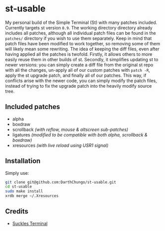 # st-usable
My personal build of the Simple Terminal (St) with many patches included.
Currently targets st version `0.9`.
The working directory directory already includes all patches, although all individual patch files can be found in the `patches/` directory if you wish to use them separately.
Keep in mind that patch files have been modified to work together, so removing some of them will likely mean some rewriting.
The idea of keeping the diff files, even after having applied all the patches is twofold.
Firstly, it allows others to more easily reuse them in other builds of st.
Secondly, it simplifies updating st to newer versions: you can simply create a diff file from the original st repo with all the changes, un-apply all of our custom patches with `patch -R`, apply the st upgrade patch, and finally all of our patches.
This way, if conflicts arise with the newer code, you can simply modify the patch files, instead of trying to fix the upgrade patch into the heavily modify source tree.

## Included patches
- alpha
- boxdraw
- scrollback _(with reflow, mouse & altscreen sub-patches)_
- ligatures _(modified to be compatible with both alpha, scrollback & boxdraw)_
- xresources _(with live reload using USR1 signal)_

## Installation
Simply use:

```bash
git clone git@github.com:DarthChungo/st-usable.git
cd st-usable
sudo make install
xrdb merge ~/.Xresources
```

## Credits
- [Suckles Terminal](https://st.suckless.org/)
